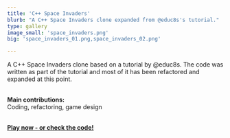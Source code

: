 ```yaml
---
title: 'C++ Space Invaders'
blurb: "A C++ Space Invaders clone expanded from @educ8s's tutorial."
type: gallery
image_small: 'space_invaders.png'
big: 'space_invaders_01.png,space_invaders_02.png'

---
```


A C++ Space Invaders clone based on a tutorial by @educ8s. The code was written as part of the tutorial and most of it has been refactored and expanded at this point. <br /><br />

**Main contributions:** <br />Coding, refactoring, game design  <br /><br />

[**Play now - or check the code!**](https://github.com/dimitrod/space-invaders)